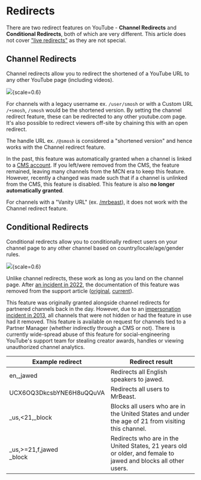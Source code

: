 # Redirects

There are two redirect features on YouTube - **Channel Redirects** and **Conditional Redirects**, both of which are very different. This article does not cover ["live redirects"](https://support.google.com/youtube/answer/10359590?hl=en) as they are not special.

## Channel Redirects

Channel redirects allow you to redirect the shortened of a YouTube URL to any other YouTube page (including videos).

<img src="/assets/channel_redir.png">{scale=0.6}

For channels with a legacy username ex. `/user/smosh` or with a Custom URL `/+smosh`, `/smosh` would be the shortened version. By setting the channel redirect feature, these can be redirected to any other youtube.com page. It's also possible to redirect viewers off-site by chaining this with an open redirect.

The handle URL ex. `/@smosh` is considered a "shortened version" and hence works with the Channel redirect feature.

In the past, this feature was automatically granted when a channel is linked to a [CMS account](https://support.google.com/youtube/answer/6301172?hl=en). If you left/were removed from the CMS, the feature remained, leaving many channels from the MCN era to keep this feature. However, recently a changed was made such that if a channel is unlinked from the CMS, this feature is disabled. This feature is also **no longer automatically granted**.

For channels with a "Vanity URL" (ex. [/mrbeast](https://www.youtube.com/mrbeast)), it does not work with the Channel redirect feature.

## Conditional Redirects

Conditional redirects allow you to conditionally redirect users on your channel page to any other channel based on country/locale/age/gender rules.

<img src="/assets/conditional_redir.png">{scale=0.6}

Unlike channel redirects, these work as long as you land on the channel page. After [an incident in 2022](https://www.vice.com/en/article/youtube-mystery-custom-urls/), the documentation of this feature was removed from the support article ([original](https://web.archive.org/web/20220319075634/https://support.google.com/youtube/answer/2976814#zippy=%2Cconditional-redirects), [current](https://support.google.com/youtube/answer/2976814)).

This feature was originally granted alongside channel redirects for partnered channels back in the day. However, due to an [impersonation incident in 2013](https://www.youtube.com/watch?v=Nw-HByz-le8), all channels that were not hidden or had the feature in use had it removed. This feature is available on request for channels tied to a Partner Manager (whether indirectly through a CMS or not). There is currently wide-spread abuse of this feature for social-engineering YouTube's support team for stealing creator awards, handles or viewing unauthorized channel analytics.

<table class="markdown-table">
<thead>
<tr>
<th>Example redirect</th>
<th>Redirect result</th>
</tr>
</thead>
<tbody>
<tr>
<td>en_,jawed</td>
<td>Redirects all English speakers to jawed.</td>
</tr>
<tr>
<td>UCX6OQ3DkcsbYNE6H8uQQuVA</td>
<td>Redirects all users to MrBeast.</td>
</tr>
<tr>
<td>_us,&lt;21,_block</td>
<td>Blocks all users who are in the United States and under the age of 21 from visiting this channel.</td>
</tr>
<tr>
<td>_us,&gt;=21,f,jawed<br>_block</td>
<td>Redirects who are in the United States, 21 years old or older, and female to jawed and blocks all other users.</td>
</tr>
</tbody>
</table>